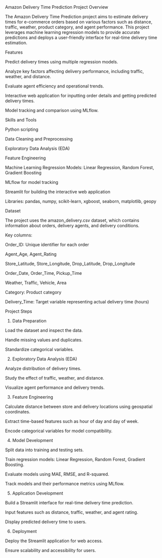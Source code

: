 Amazon Delivery Time Prediction
Project Overview

The Amazon Delivery Time Prediction project aims to estimate delivery times for e-commerce orders based on various factors such as distance, traffic, weather, product category, and agent performance. This project leverages machine learning regression models to provide accurate predictions and deploys a user-friendly interface for real-time delivery time estimation.

Features

Predict delivery times using multiple regression models.

Analyze key factors affecting delivery performance, including traffic, weather, and distance.

Evaluate agent efficiency and operational trends.

Interactive web application for inputting order details and getting predicted delivery times.

Model tracking and comparison using MLflow.

Skills and Tools

Python scripting

Data Cleaning and Preprocessing

Exploratory Data Analysis (EDA)

Feature Engineering

Machine Learning Regression Models: Linear Regression, Random Forest, Gradient Boosting

MLflow for model tracking

Streamlit for building the interactive web application

Libraries: pandas, numpy, scikit-learn, xgboost, seaborn, matplotlib, geopy

Dataset

The project uses the amazon_delivery.csv dataset, which contains information about orders, delivery agents, and delivery conditions.

Key columns:

Order_ID: Unique identifier for each order

Agent_Age, Agent_Rating

Store_Latitude, Store_Longitude, Drop_Latitude, Drop_Longitude

Order_Date, Order_Time, Pickup_Time

Weather, Traffic, Vehicle, Area

Category: Product category

Delivery_Time: Target variable representing actual delivery time (hours)

Project Steps
1. Data Preparation

Load the dataset and inspect the data.

Handle missing values and duplicates.

Standardize categorical variables.

2. Exploratory Data Analysis (EDA)

Analyze distribution of delivery times.

Study the effect of traffic, weather, and distance.

Visualize agent performance and delivery trends.

3. Feature Engineering

Calculate distance between store and delivery locations using geospatial coordinates.

Extract time-based features such as hour of day and day of week.

Encode categorical variables for model compatibility.

4. Model Development

Split data into training and testing sets.

Train regression models: Linear Regression, Random Forest, Gradient Boosting.

Evaluate models using MAE, RMSE, and R-squared.

Track models and their performance metrics using MLflow.

5. Application Development

Build a Streamlit interface for real-time delivery time prediction.

Input features such as distance, traffic, weather, and agent rating.

Display predicted delivery time to users.

6. Deployment

Deploy the Streamlit application for web access.

Ensure scalability and accessibility for users.
